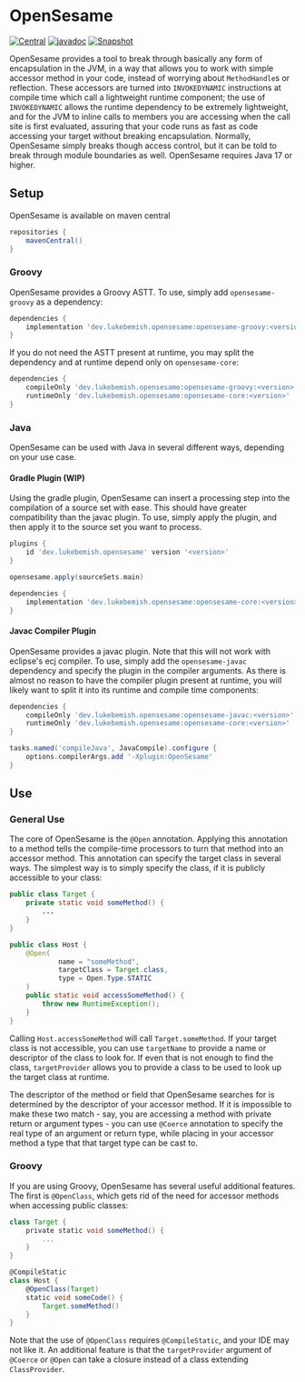 # OpenSesame

[![Central](https://img.shields.io/badge/maven_central-blue?style=for-the-badge)](https://central.sonatype.com/artifact/dev.lukebemish.opensesame/opensesame-core)
[![javadoc](https://img.shields.io/maven-central/v/dev.lukebemish.opensesame/opensesame-core?style=for-the-badge&label=javadoc&color=green)](https://javadoc.io/doc/dev.lukebemish.opensesame/opensesame-core)
[![Snapshot](https://img.shields.io/github/actions/workflow/status/lukebemishprojects/OpenSesame/snapshot.yml?style=for-the-badge)](https://github.com/lukebemishprojects/OpenSesame/actions/workflows/snapshot.yml)

OpenSesame provides a tool to break through basically any form of encapsulation in the JVM, in a way that allows you to work with simple accessor method in your code, instead of worrying about `MethodHandle`s or reflection. These accessors are turned
into `INVOKEDYNAMIC` instructions at compile time which call a lightweight runtime component; the use of `INVOKEDYNAMIC` allows the runtime dependency to be extremely lightweight, and for the JVM to inline calls to members you are accessing when the
call site is first evaluated, assuring that your code runs as fast as code accessing your target without breaking encapsulation. Normally, OpenSesame simply breaks though access control, but it can be told to break through module boundaries as well.
OpenSesame requires Java 17 or higher.

## Setup

OpenSesame is available on maven central

```gradle
repositories {
    mavenCentral()
}
```

### Groovy

OpenSesame provides a Groovy ASTT. To use, simply add `opensesame-groovy` as a dependency:

```gradle
dependencies {
    implementation 'dev.lukebemish.opensesame:opensesame-groovy:<version>'
}
```

If you do not need the ASTT present at runtime, you may split the dependency and at runtime depend only on `opensesame-core`:

```gradle
dependencies {
    compileOnly 'dev.lukebemish.opensesame:opensesame-groovy:<version>'
    runtimeOnly 'dev.lukebemish.opensesame:opensesame-core:<version>'
}
```

### Java

OpenSesame can be used with Java in several different ways, depending on your use case.

#### Gradle Plugin (WIP)

Using the gradle plugin, OpenSesame can insert a processing step into the compilation of a source set with ease. This
should have greater compatibility than the javac plugin. To use, simply apply the plugin, and then apply it to the source
set you want to process.

```gradle
plugins {
    id 'dev.lukebemish.opensesame' version '<version>'
}

opensesame.apply(sourceSets.main)

dependencies {
    implementation 'dev.lukebemish.opensesame:opensesame-core:<version>'
}
```

#### Javac Compiler Plugin

OpenSesame provides a javac plugin. Note that this will not work with eclipse's ecj compiler. To use, simply add the `opensesame-javac` dependency and specify the plugin in the compiler arguments. As there is almost no reason to have the compiler
plugin present at runtime, you will likely want to split it into its runtime and compile time components:

```gradle
dependencies {
    compileOnly 'dev.lukebemish.opensesame:opensesame-javac:<version>'
    runtimeOnly 'dev.lukebemish.opensesame:opensesame-core:<version>'
}

tasks.named('compileJava', JavaCompile).configure {
    options.compilerArgs.add '-Xplugin:OpenSesame'
}
```

## Use

### General Use

The core of OpenSesame is the `@Open` annotation. Applying this annotation to a method tells the compile-time processors to turn that method into an accessor method. This annotation can specify the target class in several ways. The simplest
way is to simply specify the class, if it is publicly accessible to your class:

```java
public class Target {
    private static void someMethod() {
        ...
    }
}

public class Host {
    @Open(
            name = "someMethod",
            targetClass = Target.class,
            type = Open.Type.STATIC
    )
    public static void accessSomeMethod() {
        throw new RuntimeException();
    }
}
```

Calling `Host.accessSomeMethod` will call `Target.someMethod`. If your target class is not accessible, you can use `targetName` to provide a name or descriptor of the class to look for. If even that is not enough to find the class, `targetProvider`
allows you to provide a class to be used to look up the target class at runtime.

The descriptor of the method or field that OpenSesame searches for is determined by the descriptor of your accessor method. If it is impossible to make these two match - say, you are accessing a method with private return or argument types - you
can use `@Coerce` annotation to specify the real type of an argument or return type, while placing in your accessor method a type that that target type can be cast to.

### Groovy

If you are using Groovy, OpenSesame has several useful additional features. The first is `@OpenClass`, which gets rid of the need for accessor methods when accessing public classes:

```groovy
class Target {
    private static void someMethod() {
        ...
    }
}

@CompileStatic
class Host {
    @OpenClass(Target)
    static void someCode() {
        Target.someMethod()
    }
}
```

Note that the use of `@OpenClass` requires `@CompileStatic`, and your IDE may not like it. An additional feature is that the `targetProvider` argument of `@Coerce` or `@Open` can take a closure instead of a class extending `ClassProvider`.
